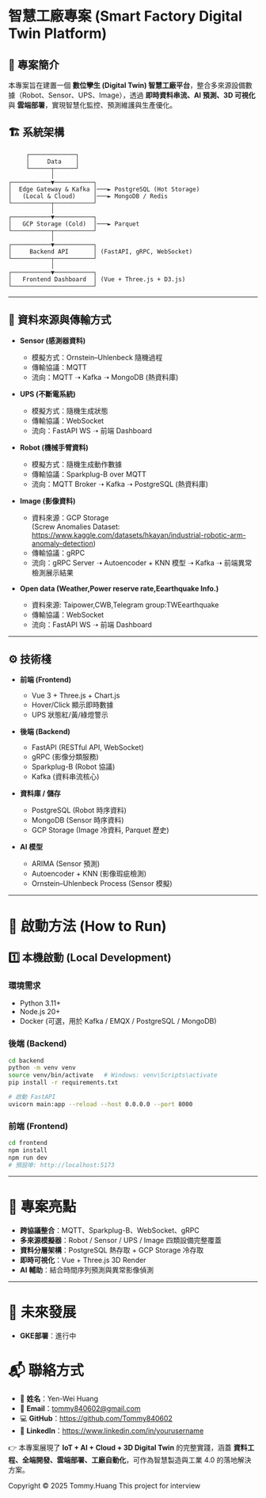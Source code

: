 # 智慧工廠專案 (Smart Factory Digital Twin Platform)

## 📌 專案簡介
本專案旨在建置一個 **數位孿生 (Digital Twin) 智慧工廠平台**，整合多來源設備數據（Robot、Sensor、UPS、Image），透過 **即時資料串流、AI 預測、3D 可視化** 與 **雲端部署**，實現智慧化監控、預測維護與生產優化。

## 🏗 系統架構

         ┌─────────────┐
         │     Data    │  
         └──────┬──────┘
                │
    ┌───────────▼───────────┐
    │  Edge Gateway & Kafka │───► PostgreSQL (Hot Storage)
    │   (Local & Cloud)     │───► MongoDB / Redis
    └───────────┬───────────┘
                │
    ┌───────────▼───────────┐
    │   GCP Storage (Cold)  │───► Parquet 
    └───────────┬───────────┘
                │
    ┌───────────▼───────────┐
    │     Backend API       │ (FastAPI, gRPC, WebSocket)
    └───────────┬───────────┘
                │
    ┌───────────▼───────────┐
    │   Frontend Dashboard  │ (Vue + Three.js + D3.js)
    └───────────────────────┘
---

## 🔗 資料來源與傳輸方式

- **Sensor (感測器資料)**  
  - 模擬方式：Ornstein–Uhlenbeck 隨機過程  
  - 傳輸協議：MQTT  
  - 流向：MQTT ➝ Kafka ➝ MongoDB  (熱資料庫)

- **UPS (不斷電系統)**  
  - 模擬方式：隨機生成狀態  
  - 傳輸協議：WebSocket  
  - 流向：FastAPI WS ➝ 前端 Dashboard 
 
- **Robot (機械手臂資料)**  
  - 模擬方式：隨機生成動作數據  
  - 傳輸協議：Sparkplug-B over MQTT  
  - 流向：MQTT Broker ➝ Kafka ➝ PostgreSQL (熱資料庫)  

- **Image (影像資料)**  
  - 資料來源：GCP Storage </br>
    (Screw Anomalies Dataset: https://www.kaggle.com/datasets/hkayan/industrial-robotic-arm-anomaly-detection)  
  - 傳輸協議：gRPC  
  - 流向：gRPC Server ➝ Autoencoder + KNN 模型 ➝ Kafka ➝ 前端異常檢測展示結果  

- **Open data (Weather,Power reserve rate,Eearthquake Info.)**  
  - 資料來源: Taipower,CWB,Telegram group:TWEearthquake
  - 傳輸協議：WebSocket  
  - 流向：FastAPI WS ➝ 前端 Dashboard 


---

## ⚙️ 技術棧

- **前端 (Frontend)**  
  - Vue 3 + Three.js + Chart.js
  - Hover/Click 顯示即時數據  
  - UPS 狀態紅/黃/綠燈警示  

- **後端 (Backend)**  
  - FastAPI (RESTful API, WebSocket)  
  - gRPC (影像分類服務)  
  - Sparkplug-B (Robot 協議)  
  - Kafka (資料串流核心)  

- **資料庫 / 儲存**  
  - PostgreSQL (Robot 時序資料)  
  - MongoDB (Sensor 時序資料)  
  - GCP Storage (Image 冷資料, Parquet 歷史)  

- **AI 模型**  
  - ARIMA (Sensor 預測)  
  - Autoencoder + KNN (影像瑕疵檢測)  
  - Ornstein–Uhlenbeck Process (Sensor 模擬)  

---

# 🚀 啟動方法 (How to Run)

## 1️⃣ 本機啟動 (Local Development)

### 環境需求
- Python 3.11+
- Node.js 20+
- Docker (可選，用於 Kafka / EMQX / PostgreSQL / MongoDB)

### 後端 (Backend)
```bash
cd backend
python -m venv venv
source venv/bin/activate   # Windows: venv\Scripts\activate
pip install -r requirements.txt

# 啟動 FastAPI
uvicorn main:app --reload --host 0.0.0.0 --port 8000
```

### 前端 (Frontend)
```bash
cd frontend
npm install
npm run dev
# 預設埠: http://localhost:5173
```

---

# 🌟 專案亮點
- **跨協議整合**：MQTT、Sparkplug-B、WebSocket、gRPC  
- **多來源模擬器**：Robot / Sensor / UPS / Image 四類設備完整覆蓋  
- **資料分層架構**：PostgreSQL 熱存取 + GCP Storage 冷存取  
- **即時可視化**：Vue + Three.js 3D Render
- **AI 輔助**：結合時間序列預測與異常影像偵測  

---

# 🚀 未來發展
- **GKE部署**：進行中


# 📬 聯絡方式

- 👤 **姓名**：Yen-Wei Huang  
- 📧 **Email**：tommy840602@gmail.com 
- 💻 **GitHub**：https://github.com/Tommy840602
- 🔗 **LinkedIn**：https://www.linkedin.com/in/yourusername

👉 本專案展現了 **IoT + AI + Cloud + 3D Digital Twin** 的完整實踐，涵蓋 **資料工程、全端開發、雲端部署、工廠自動化**，可作為智慧製造與工業 4.0 的落地解決方案。

Copyright © 2025 Tommy.Huang
This project for interview

